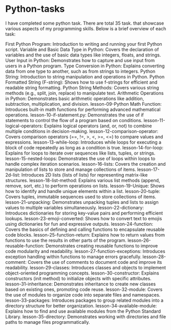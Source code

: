 # Python-tasks
I have completed some python task. There are total 35 task. that showcase various aspects of my programming skills. Below is a brief overview of each task:

First Python Program: Introduction to writing and running your first Python script.
Variable and Basic Data Type in Python: Covers the declaration of variables and the use of basic data types like integers, floats, and strings.
User Input in Python: Demonstrates how to capture and use input from users in a Python program.
Type Conversion in Python: Explains converting data from one type to another, such as from strings to integers.
Python String: Introduction to string manipulation and operations in Python.
Python Formatted String (F-string): Shows how to use f-strings for efficient and readable string formatting.
Python String Methods: Covers various string methods (e.g., split, join, replace) to manipulate text.
Arithmetic Operations in Python: Demonstrates basic arithmetic operations like addition, subtraction, multiplication, and division.
lesson-09-Python Math Function: Introduces built-in math functions for performing advanced mathematical operations.
lesson-10-if-statement.py: Demonstrates the use of if statements to control the flow of a program based on conditions.
lesson-11-logical-operators: Explains logical operators (and, or, not) to combine multiple conditions in decision-making.
lesson-12-comparison-operator: Covers comparison operators (==, !=, >, <, >=, <=) to compare values and expressions.
lesson-13-while-loop: Introduces while loops for executing a block of code repeatedly as long as a condition is true.
lesson-14-for-loop: Explains for loops to iterate over sequences like lists, tuples, or strings.
lesson-15-nested-loops: Demonstrates the use of loops within loops to handle complex iteration scenarios.
lesson-16-lists: Covers the creation and manipulation of lists to store and manage collections of items.
lesson-17-2d-list: Introduces 2D lists (lists of lists) for representing matrix-like structures.
lesson-18-list-method: Explains various list methods (append, remove, sort, etc.) to perform operations on lists.
lesson-19-Unique: Shows how to identify and handle unique elements within a list.
lesson-20-tuple: Covers tuples, immutable sequences used to store collections of items.
lesson-21-unpacking: Demonstrates unpacking tuples and lists to assign values to multiple variables simultaneously.
lesson-22-dictionary: Introduces dictionaries for storing key-value pairs and performing efficient lookups.
lesson-23-emoji-converted: Shows how to convert text to emojis using dictionaries for fun and expressive outputs.
lesson-24-function: Covers the basics of defining and calling functions to encapsulate reusable code blocks.
lesson-25-function-return: Explains how to return values from functions to use the results in other parts of the program.
lesson-26-reusable-function: Demonstrates creating reusable functions to improve code modularity and readability.
lesson-27-function-exceptions: Introduces exception handling within functions to manage errors gracefully.
lesson-28-comment: Covers the use of comments to document code and improve its readability.
lesson-29-classes: Introduces classes and objects to implement object-oriented programming concepts.
lesson-30-constructor: Explains constructors (init method) to initialize objects with specific attributes.
lesson-31-inheritance: Demonstrates inheritance to create new classes based on existing ones, promoting code reuse.
lesson-32-module: Covers the use of modules to organize code into separate files and namespaces.
lesson-33-packages: Introduces packages to group related modules into a directory structure for better organization.
lesson-34-available-module: Explains how to find and use available modules from the Python Standard Library.
lesson-35-directory: Demonstrates working with directories and file paths to manage files programmatically.
